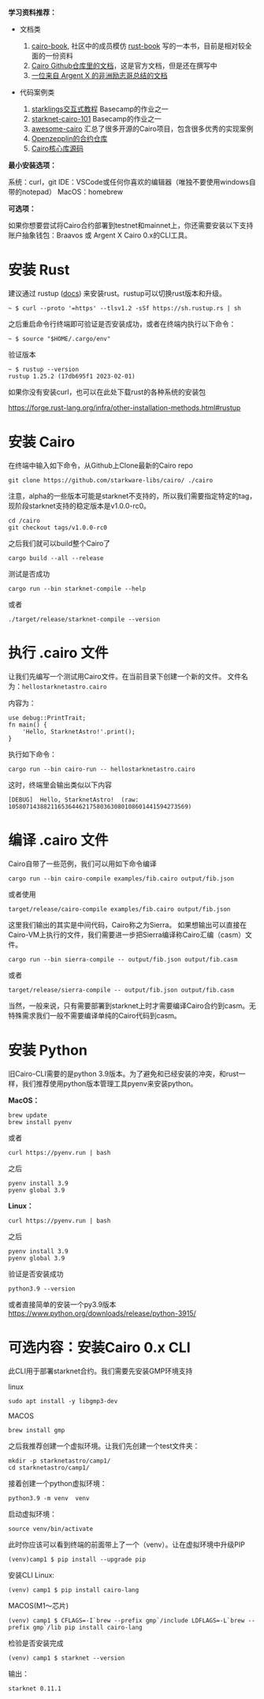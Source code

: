 ﻿**学习资料推荐：**

- 文档类

    1. [cairo-book](https://cairo-book.github.io/title-page.html), 社区中的成员模仿 [rust-book](https://doc.rust-lang.org/book/) 写的一本书，目前是相对较全面的一份资料
    2. [Cairo Github仓库里的文档](https://github.com/starkware-libs/cairo/tree/main/docs/reference/src/components/cairo/modules/language_constructs/pages)，这是官方文档，但是还在撰写中
    3. [一位来自 Argent X 的非洲励志哥总结的文档](https://github.com/Starknet-Africa-Edu/Cairo1.0/tree/main/chapters)

- 代码案例类

    1. [starklings交互式教程](https://github.com/shramee/starklings-cairo1) Basecamp的作业之一
    2. [starknet-cairo-101](https://github.com/starknet-edu/starknet-cairo-101) Basecamp的作业之一
    3. [awesome-cairo](https://github.com/auditless/awesome-cairo#libraries) 汇总了很多开源的Cairo项目，包含很多优秀的实现案例
    4. [Openzepplin的合约仓库](https://github.com/OpenZeppelin/cairo-contracts/tree/cairo-1)
    5. [Cairo核心库源码](https://github.com/starkware-libs/cairo/blob/main/corelib/src)

 **最小安装选项：**

系统：curl，git
IDE：VSCode或任何你喜欢的编辑器（唯独不要使用windows自带的notepad）
MacOS：homebrew

**可选项：**

如果你想要尝试将Cairo合约部署到testnet和mainnet上，你还需要安装以下支持
账户抽象钱包：Braavos 或 Argent X
Cairo 0.x的CLI工具。


# 安装 Rust

建议通过 rustup ([docs](https://www.rust-lang.org/tools/install)) 来安装rust。rustup可以切换rust版本和升级。


    ~ $ curl --proto '=https' --tlsv1.2 -sSf https://sh.rustup.rs | sh

之后重启命令行终端即可验证是否安装成功，或者在终端内执行以下命令：

    
    ~ $ source "$HOME/.cargo/env"

验证版本

    
    ~ $ rustup --version
    rustup 1.25.2 (17db695f1 2023-02-01)

 

如果你没有安装curl，也可以在此处下载rust的各种系统的安装包

https://forge.rust-lang.org/infra/other-installation-methods.html#rustup


# 安装 Cairo
在终端中输入如下命令，从Github上Clone最新的Cairo repo

    
    git clone https://github.com/starkware-libs/cairo/ ./cairo


注意，alpha的一些版本可能是starknet不支持的，所以我们需要指定特定的tag，现阶段starknet支持的稳定版本是v1.0.0-rc0。

    
    cd /cairo
    git checkout tags/v1.0.0-rc0

之后我们就可以build整个Cairo了

    cargo build --all --release
测试是否成功

    cargo run --bin starknet-compile --help
    
或者

    ./target/release/starknet-compile --version


# 执行 .cairo 文件
让我们先编写一个测试用Cairo文件。在当前目录下创建一个新的文件。
文件名为：`hellostarknetastro.cairo`

内容为：

    use debug::PrintTrait;
    fn main() {
        'Hello, StarknetAstro!'.print();
    }

执行如下命令：

    cargo run --bin cairo-run -- hellostarknetastro.cairo

这时，终端里会输出类似以下内容

    [DEBUG]  Hello, StarknetAstro!  (raw: 105807143882116536446217580363080108601441594273569)

# 编译 .cairo 文件


Cairo自带了一些范例，我们可以用如下命令编译

    cargo run --bin cairo-compile examples/fib.cairo output/fib.json

或者使用

    target/release/cairo-compile examples/fib.cairo output/fib.json
    
   这里我们输出的其实是中间代码，Cairo称之为Sierra。
   如果想输出可以直接在Cairo-VM上执行的文件，我们需要进一步把Sierra编译称Cairo汇编（casm）文件。

    cargo run --bin sierra-compile -- output/fib.json output/fib.casm
    
    
或者

    target/release/sierra-compile -- output/fib.json output/fib.casm

当然，一般来说，只有需要部署到starknet上时才需要编译Cairo合约到casm。无特殊需求我们一般不需要编译单纯的Cairo代码到casm。

# 安装 Python

旧Cairo-CLI需要的是python 3.9版本。为了避免和已经安装的冲突，和rust一样，我们推荐使用python版本管理工具pyenv来安装python。

**MacOS：**

    brew update
    brew install pyenv
或者

    curl https://pyenv.run | bash

之后

    pyenv install 3.9
    pyenv global 3.9

**Linux：**

    curl https://pyenv.run | bash
之后

    pyenv install 3.9
    pyenv global 3.9

验证是否安装成功

    python3.9 --version

或者直接简单的安装一个py3.9版本
https://www.python.org/downloads/release/python-3915/


# 可选内容：安装Cairo 0.x CLI

此CLI用于部署starknet合约。我们需要先安装GMP环境支持

linux

    sudo apt install -y libgmp3-dev

MACOS

    brew install gmp


之后我推荐创建一个虚拟环境。让我们先创建一个test文件夹：

    mkdir -p starknetastro/camp1/
    cd starknetastro/camp1/

接着创建一个python虚拟环境：

    python3.9 -m venv  venv

启动虚拟环境：

    source venv/bin/activate

此时你应该可以看到终端的前面带上了一个（venv）。让在虚拟环境中升级PIP

    (venv)camp1 $ pip install --upgrade pip

安装CLI
Linux:

    (venv) camp1 $ pip install cairo-lang

MACOS(M1～芯片)

    (venv) camp1 $ CFLAGS=-I`brew --prefix gmp`/include LDFLAGS=-L`brew --prefix gmp`/lib pip install cairo-lang


检验是否安装完成

    (venv) camp1 $ starknet --version

输出：

    starknet 0.11.1


